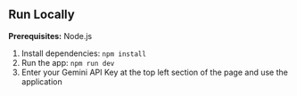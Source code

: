 ## Run Locally

**Prerequisites:**  Node.js

1. Install dependencies:
   `npm install`
2. Run the app:
   `npm run dev`
3. Enter your Gemini API Key at the top left section of the page and use the application
